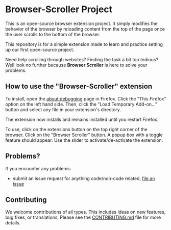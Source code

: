 # Browser-Scroller Project

This is an open-source browser extension project. It simply modifies the behavior of the browser by reloading content from the top of the page once the user scrolls to the bottom of the browser. 

This repository is for a simple extension made to learn and practice setting up our first open-source project.

Need help scrolling through websites? Finding the task a bit too tedious? Well look no further because **Browser Scroller** is here to solve your problems.


## How to use the "Browser-Scroller" extension

To install, open the [about:debugging](https://firefox-source-docs.mozilla.org/devtools-user/about_colon_debugging/index.html) page in Firefox. Click the "This Firefox" option on the left hand side. Then, click the "Load Temporary Add-on..." button and select any file in your extension's directory. 

The extension now installs and remains installed until you restart Firefox. 

To use, click on the extensions button on the top right corner of the browser. Click on the "Browser Scroller" button. A popup box with a toggle feature should appear. Use the slider to activate/de-activate the extension.


## Problems?

If you encounter any problems:

- submit an issue request for anything code/non-code related, [file an issue](https://github.com/ossd-s25/Browser-Scroller/issues)

## Contributing

We welcome contributions of all types. This includes ideas on new features, bug fixes, or translations. Please see the [CONTRIBUTING.md](https://github.com/ossd-s25/Browser-Scroller/blob/main/CONTRIBUTING.md) file for more details.
